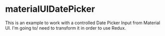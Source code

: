 # materialUIDatePicker
This is an example to work with a controlled Date Picker Input from Material UI. I'm going to/ need to transform it in order to use Redux. 
